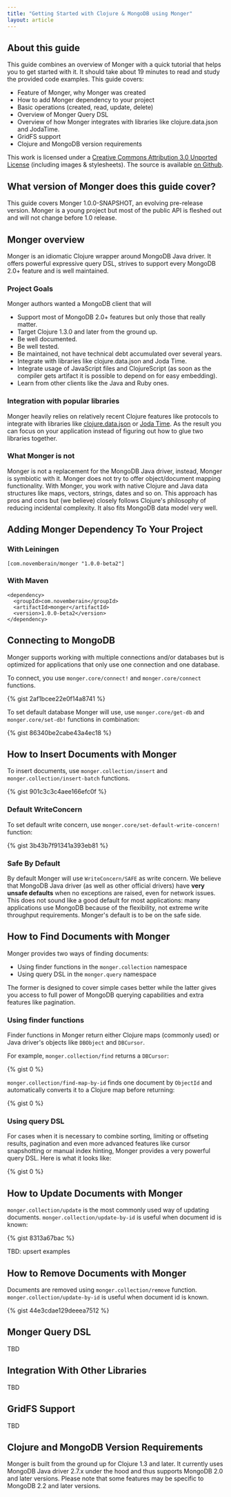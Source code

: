 ```yaml
---
title: "Getting Started with Clojure & MongoDB using Monger"
layout: article
---
```


## About this guide

This guide combines an overview of Monger with a quick tutorial that helps you to get started with it.
It should take about 19 minutes to read and study the provided code examples. This guide covers:

 * Feature of Monger, why Monger was created
 * How to add Monger dependency to your project
 * Basic operations (created, read, update, delete)
 * Overview of Monger Query DSL
 * Overview of how Monger integrates with libraries like clojure.data.json and JodaTime.
 * GridFS support
 * Clojure and MongoDB version requirements

This work is licensed under a <a rel="license" href="http://creativecommons.org/licenses/by/3.0/">Creative Commons Attribution 3.0 Unported License</a> (including images & stylesheets). The source is available [on Github](https://github.com/clojurewerkz/monger.docs).

## What version of Monger does this guide cover?

This guide covers Monger 1.0.0-SNAPSHOT, an evolving pre-release version. Monger is a young project but most of the public API
is fleshed out and will not change before 1.0 release.


## Monger overview

Monger is an idiomatic Clojure wrapper around MongoDB Java driver. It offers powerful expressive query DSL, strives to support
every MongoDB 2.0+ feature and is well maintained.

### Project Goals

Monger authors wanted a MongoDB client that will

 * Support most of MongoDB 2.0+ features but only those that really matter.
 * Target Clojure 1.3.0 and later from the ground up.
 * Be well documented.
 * Be well tested.
 * Be maintained, not have technical debt accumulated over several years.
 * Integrate with libraries like clojure.data.json and Joda Time.
 * Integrate usage of JavaScript files and ClojureScript (as soon as the compiler gets artifact it is possible to depend on for easy embedding).
 * Learn from other clients like the Java and Ruby ones.

### Integration with popular libraries

Monger heavily relies on relatively recent Clojure features like protocols to integrate with libraries like
[clojure.data.json](http://github.com/clojure/data.json) or [Joda Time](http://joda-time.sourceforge.net/). As the result you can focus on your application instead of figuring out how to glue
two libraries together.

### What Monger is not

Monger is not a replacement for the MongoDB Java driver, instead, Monger is symbiotic with it. Monger does not try to offer
object/document mapping functionality. With Monger, you work with native Clojure and Java data structures like maps,
vectors, strings, dates and so on. This approach has pros and cons but (we believe) closely follows Clojure's philosophy of
reducing incidental complexity. It also fits MongoDB data model very well.


## Adding Monger Dependency To Your Project

### With Leiningen

    [com.novemberain/monger "1.0.0-beta2"]

### With Maven

    <dependency>
      <groupId>com.novemberain</groupId>
      <artifactId>monger</artifactId>
      <version>1.0.0-beta2</version>
    </dependency>

## Connecting to MongoDB

Monger supports working with multiple connections and/or databases but is optimized for applications that only use one connection
and one database.

To connect, you use `monger.core/connect!` and `monger.core/connect` functions.

{% gist 2af1bcee22e0f14a8741 %}

To set default database Monger will use, use `monger.core/get-db` and `monger.core/set-db!` functions in combination:

{% gist 86340be2cabe43a4ec18 %}



## How to Insert Documents with Monger

To insert documents, use `monger.collection/insert` and `monger.collection/insert-batch` functions.

{% gist 901c3c3c4aee166efc0f %}


### Default WriteConcern

To set default write concern, use `monger.core/set-default-write-concern!` function:

{% gist 3b43b7f91341a393eb81 %}


### Safe By Default

By default Monger will use `WriteConcern/SAFE` as write concern. We believe that MongoDB Java driver (as well as other
official drivers) have **very unsafe defaults** when no exceptions are raised, even for network issues. This does not sound
like a good default for most applications: many applications use MongoDB because of the flexibility, not extreme write throughput
requirements. Monger's default is to be on the safe side.



## How to Find Documents with Monger

Monger provides two ways of finding documents:

* Using finder functions in the `monger.collection` namespace
* Using query DSL in the `monger.query` namespace

The former is designed to cover simple cases better while the latter gives you access to full power of MongoDB querying
capabilities and extra features like pagination.

### Using finder functions

Finder functions in Monger return either Clojure maps (commonly used) or Java driver's objects like `DBObject` and `DBCursor`.

For example, `monger.collection/find` returns a `DBCursor`:

{% gist 0 %}


`monger.collection/find-map-by-id` finds one document by `ObjectId` and automatically converts it to a Clojure map
before returning:

{% gist 0 %}

### Using query DSL

For cases when it is necessary to combine sorting, limiting or offseting results, pagination and even more advanced features
like cursor snapshotting or manual index hinting, Monger provides a very powerful query DSL. Here is what it looks like:

{% gist 0 %}

## How to Update Documents with Monger

`monger.collection/update` is the most commonly used way of updating documents. `monger.collection/update-by-id` is useful
when document id is known:

{% gist 8313a67bac %}


TBD: upsert examples


## How to Remove Documents with Monger

Documents are removed using `monger.collection/remove` function.  `monger.collection/update-by-id` is useful
when document id is known.

{% gist 44e3cdae129deeea7512 %}


## Monger Query DSL

TBD


## Integration With Other Libraries

TBD


## GridFS Support

TBD


## Clojure and MongoDB Version Requirements

Monger is built from the ground up for Clojure 1.3 and later. It currently uses MongoDB Java driver 2.7.x under
the hood and thus supports MongoDB 2.0 and later versions. Please note that some features may be specific to MongoDB 2.2 and
later versions.
